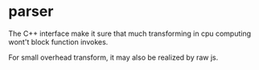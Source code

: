 # parser

The C++ interface make it sure that much transforming in cpu computing wont't block function invokes.

For small overhead transform, it may also be realized by raw js.